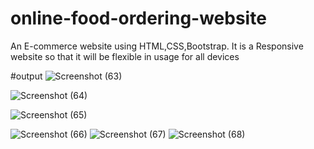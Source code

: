 # online-food-ordering-website
An E-commerce website using HTML,CSS,Bootstrap.
It is a Responsive website so that it will be flexible in usage for all devices

#output
![Screenshot (63)](https://github.com/Luckythebadboii/online-food-ordering-website/assets/126003421/61936e0a-6c57-4bf9-adf2-312eb2252425)



![Screenshot (64)](https://github.com/Luckythebadboii/online-food-ordering-website/assets/126003421/7505e757-baed-4f48-8d1e-2ec20e083fcb)

![Screenshot (65)](https://github.com/Luckythebadboii/online-food-ordering-website/assets/126003421/6f89a4c6-e0ad-46ae-a499-d98a8704fce1)

![Screenshot (66)](https://github.com/Luckythebadboii/online-food-ordering-website/assets/126003421/5e4409e0-ff7d-468d-b676-ef77764ad9ea)
![Screenshot (67)](https://github.com/Luckythebadboii/online-food-ordering-website/assets/126003421/cc9e7c76-b101-4e9c-96fa-273b9f9611de)
![Screenshot (68)](https://github.com/Luckythebadboii/online-food-ordering-website/assets/126003421/80a4561a-1e28-4631-b1d6-5a028441c7fe)
